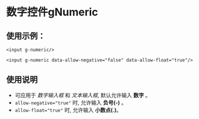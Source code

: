 数字控件gNumeric
===========
## 使用示例：
    <input g-numeric/>

    <input g-numeric data-allow-negative="false" data-allow-float="true"/>
## 使用说明
*   可应用于 *数字输入框* 和 *文本输入框*,  默认允许输入 **数字** 。
*  `allow-negative="true"`  时, 允许输入 **负号(-)** 。
*  `allow-float="true"` 时, 允许输入 **小数点(.)**。